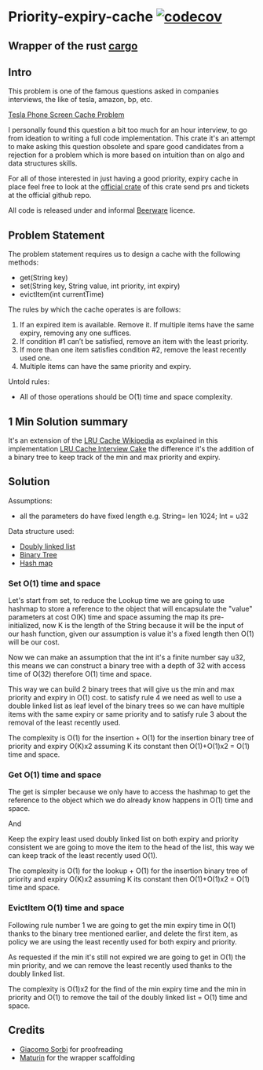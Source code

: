 # Priority-expiry-cache [![codecov](https://codecov.io/gh/LucaPaterlini/python-wrapper-priority-expiry-cache/graph/badge.svg?token=GIJFVWT7NC)](https://codecov.io/gh/LucaPaterlini/priority-expiry-cache)

## Wrapper of the rust [cargo](https://crates.io/crates/priority-expiry-cache) 

## Intro

This problem is one of the famous questions asked in companies interviews,
the like of tesla, amazon, bp, etc.

[Tesla Phone Screen Cache Problem](https://medium.com/double-pointer/tesla-google-facebook-phone-screen-cache-problem-4e24f5b886f8)


I personally found this question a bit too much for an hour interview,
to go from ideation to writing a full code implementation.
This crate it's an attempt to make asking this question obsolete
and spare good candidates from a rejection for a problem which 
is more based on intuition than on algo and data structures skills.

For all of those interested in just having a good priority, expiry cache in place 
feel free to look at the [official crate](https://crates.io/crates/priority-expiry-cache) of this crate send prs 
and tickets at the official github repo.

All code is released under and informal
[Beerware](https://en.wikipedia.org/wiki/Beerware) licence.

## Problem Statement

The problem statement requires us to design a cache with the following methods:

- get(String key)
- set(String key, String value, int priority, int expiry)
- evictItem(int currentTime)

The rules by which the cache operates is are follows:

1. If an expired item is available. Remove it. If multiple items have the same expiry, removing any one suffices.
2. If condition #1 can’t be satisfied, remove an item with the least priority.
3. If more than one item satisfies condition #2, remove the least recently used one.
4. Multiple items can have the same priority and expiry.

Untold rules:
 - All of those operations should be O(1) time and space complexity.

## 1 Min Solution summary

It's an extension of the [LRU Cache Wikipedia](https://en.wikipedia.org/wiki/Cache_replacement_policies#Least_recently_used_(LRU))
as explained in this implementation [LRU Cache Interview Cake](https://www.interviewcake.com/concept/java/lru-cache)
the difference it's the addition of a binary tree to keep track of the min and max priority and expiry.

## Solution

Assumptions:
 - all the parameters do have fixed length e.g. String= len 1024; Int = u32

Data structure used:
 - [Doubly linked list](https://en.wikipedia.org/wiki/Doubly_linked_list)
 - [Binary Tree](https://en.wikipedia.org/wiki/Binary_tree)
 - [Hash map](https://en.wikipedia.org/wiki/Hash_table)

### Set O(1) time and space
Let's start from set, to reduce the Lookup time we are going to use hashmap to store a reference
to the object that will encapsulate the "value" parameters at cost O(K) time and space
assuming the map its pre-initialized, now K is the length of the String because it will be the input of our
hash function, given our assumption is value it's a fixed length then O(1) will be our cost.

Now we can make an assumption that the int it's a finite number say u32, this means we can construct
a binary tree with a depth of 32 with access time of O(32) therefore O(1) time and space.

This way we can build 2 binary trees that will give us the min and max priority and expiry in O(1) cost.
to satisfy rule 4 we need as well to use a double linked list as leaf level of the binary trees
so we can have multiple items with the same expiry or same priority and to satisfy rule 3 about
the removal of the least recently used.

The complexity is O(1) for the insertion + O(1) for the insertion binary tree of priority and expiry O(K)x2 
assuming K its constant then O(1)+O(1)x2 = O(1) time and space. 

### Get O(1) time and space

The get is simpler because we only have to access the hashmap to get the reference to the object which
we do already know happens in O(1) time and space.

And

Keep the expiry least used doubly linked list on both expiry and priority consistent
we are going to move the item to the head of the list, this way we can keep track of the 
least recently used O(1).

The complexity is O(1) for the lookup + O(1) for the insertion binary tree of priority and expiry O(K)x2
assuming K its constant then O(1)+O(1)x2 = O(1) time and space.


### EvictItem O(1) time and space

Following rule number 1 we are going to get the min expiry time in O(1) thanks to the binary tree mentioned earlier,
and delete the first item, as policy we are using the least recently used for both expiry and priority.

As requested if the min it's still not expired we are going to get in O(1) the min priority,
and we can remove the least recently used thanks to the doubly linked list.

The complexity is O(1)x2 for the find of the min expiry time and the min in priority and O(1)
to remove the tail of the doubly linked list = O(1) time and space.


## Credits
- [Giacomo Sorbi](https://www.linkedin.com/in/giacomosorbi/) for proofreading
- [Maturin](https://pypi.org/project/maturin/) for the wrapper scaffolding
